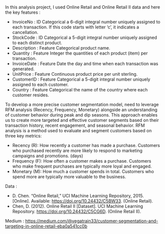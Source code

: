 In this analysis project, I used Online Retail and Online Retail II data and here the key features :

- InvoiceNo : ID Categorical a 6-digit integral number uniquely assigned to each transaction. If this code starts with letter ‘c’, it indicates a cancellation.
- StockCode : ID Categorical a 5-digit integral number uniquely assigned to each distinct product.
- Description : Feature Categorical product name.
- Quantity : Feature Integer the quantities of each product (item) per transaction.
- InvoiceDate : Feature Date the day and time when each transaction was generated.
- UnitPrice : Feature Continuous product price per unit sterling.
- CustomerID : Feature Categorical a 5-digit integral number uniquely assigned to each customer.
- Country : Feature Categorical the name of the country where each customer resides.

To develop a more precise customer segmentation model, need to leverage RFM analysis (Recency, Frequency, Monetary) alongside an understanding of customer behavior during peak and dip seasons. This approach enables us to create more targeted and effective customer segments based on their transaction history, recent engagement, and seasonal behavior.
RFM analysis is a method used to evaluate and segment customers based on three key metrics:

- Recency (R): How recently a customer has made a purchase. Customers who purchased recently are more likely to respond to marketing campaigns and promotions. (days)
- Frequency (F): How often a customer makes a purchase. Customers who make frequent purchases are typically more loyal and engaged.
- Monetary (M): How much a customer spends in total. Customers who spend more are typically more valuable to the business.

Data :
- D. Chen. “Online Retail,” UCI Machine Learning Repository, 2015. [Online]. Available: https://doi.org/10.24432/C5BW33. (Online Retail).
- Chen, D. (2012). Online Retail II [Dataset]. UCI Machine Learning Repository. https://doi.org/10.24432/C5CG6D. (Online Retail II).

Medium : 
https://medium.com/@vegatrain33/customer-segmentation-and-targeting-in-online-retail-eba0a541cc0b
